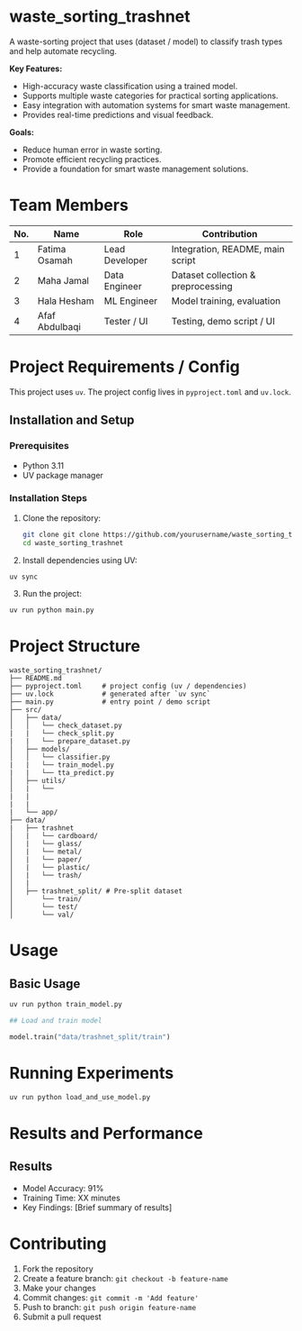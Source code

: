﻿# waste_sorting_trashnet

A waste-sorting project that uses (dataset / model) to classify trash types and help automate recycling.

**Key Features:**
- High-accuracy waste classification using a trained model.
- Supports multiple waste categories for practical sorting applications.
- Easy integration with automation systems for smart waste management.
- Provides real-time predictions and visual feedback.

**Goals:**
- Reduce human error in waste sorting.
- Promote efficient recycling practices.
- Provide a foundation for smart waste management solutions.


# Team Members
| No. | Name         | Role           | Contribution                              |
|-----|--------------|----------------|-------------------------------------------|
| 1   |Fatima Osamah | Lead Developer | Integration, README, main script          |
| 2   |Maha Jamal    | Data Engineer  | Dataset collection & preprocessing        |
| 3   |Hala Hesham   | ML Engineer    | Model training, evaluation                |
| 4   |Afaf Abdulbaqi| Tester / UI    | Testing, demo script / UI                 |

# Project Requirements / Config
This project uses `uv`. The project config lives in `pyproject.toml` and `uv.lock`.

## Installation and Setup

### Prerequisites
- Python 3.11
- UV package manager

### Installation Steps
1. Clone the repository:
   ```bash
   git clone git clone https://github.com/yourusername/waste_sorting_trashnet.git
   cd waste_sorting_trashnet

2. Install dependencies using UV:
 ```bash
uv sync
 ```
3. Run the project:
 ```bash
uv run python main.py 
  ```
# Project Structure
```
waste_sorting_trashnet/
├── README.md
├── pyproject.toml     # project config (uv / dependencies)
├── uv.lock            # generated after `uv sync`
├── main.py            # entry point / demo script
├── src/
│   ├── data/
│   │   └── check_dataset.py
|   |   └── check_split.py
|   |   └── prepare_dataset.py
│   ├── models/
│   │   └── classifier.py
|   |   └── train_model.py
|   |   └── tta_predict.py
│   ├── utils/
│   |   └──
|   |
|   |
|   └── app/
├── data/
|   ├── trashnet 
│   |   └── cardboard/
│   |   └── glass/
│   |   └── metal/
│   |   └── paper/
│   |   └── plastic/
│   |   └── trash/
│   |
│   ├── trashnet_split/ # Pre-split dataset
│       └── train/
│       └── test/
│       └── val/
```
# Usage

## Basic Usage
```python
uv run python train_model.py

## Load and train model

model.train("data/trashnet_split/train")
```
# Running Experiments
```bash
uv run python load_and_use_model.py

```
# Results and Performance

## Results
- Model Accuracy: 91%
- Training Time: XX minutes
- Key Findings: [Brief summary of results]

# Contributing

1. Fork the repository
2. Create a feature branch: `git checkout -b feature-name`
3. Make your changes
4. Commit changes: `git commit -m 'Add feature'`
5. Push to branch: `git push origin feature-name`
6. Submit a pull request





